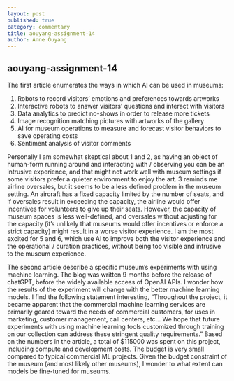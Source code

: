 ```yaml
---
layout: post
published: true
category: commentary
title: aouyang-assignment-14
author: Anne Ouyang
---
```

## aouyang-assignment-14


The first article enumerates the ways in which AI can be used in museums:
1. Robots to record visitors’ emotions and preferences towards artworks
2. Interactive robots to answer visitors’ questions and interact with visitors
3. Data analytics to predict no-shows in order to release more tickets
4. Image recognition matching pictures with artworks of the gallery
5. AI for museum operations to measure and forecast visitor behaviors to save operating costs
6. Sentiment analysis of visitor comments

Personally I am somewhat skeptical about 1 and 2, as having an object of human-form running around and interacting with / observing you can be an intrusive experience, and that might not work well with museum settings if some visitors prefer a quieter environment to enjoy the art. 3 reminds me airline oversales, but it seems to be a less defined problem in the museum setting. An aircraft has a fixed capacity limited by the number of seats, and if oversales result in exceeding the capacity, the airline would offer incentives for volunteers to give up their seats. However, the capacity of museum spaces is less well-defined, and oversales without adjusting for the capacity (it’s unlikely that museums would offer incentives or enforce a strict capacity) might result in a worse visitor experience. I am the most excited for 5 and 6, which use AI to improve both the visitor experience and the operational / curation practices, without being too visible and intrusive to the museum experience.

The second article describe a specific museum’s experiments with using machine learning. The blog was written 9 months before the release of chatGPT, before the widely available access of OpenAI APIs. I wonder how the results of the experiment will change with the better machine learning models. I find the following statement interesting, “Throughout the project, it became apparent that the commercial machine learning services are primarily geared toward the needs of commercial customers, for uses in marketing, customer management, call centers, etc… We hope that future experiments with using machine learning tools customized through training on our collection can address these stringent quality requirements.” Based on the numbers in the article, a total of $115000 was spent on this project, including compute and development costs. The budget is very small compared to typical commercial ML projects. Given the budget constraint of the museum (and most likely other museums), I wonder to what extent can models be fine-tuned for museums. 
